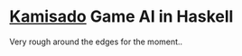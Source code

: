 # [Kamisado](https://en.wikipedia.org/wiki/Kamisado) Game AI in Haskell

Very rough around the edges for the moment..
